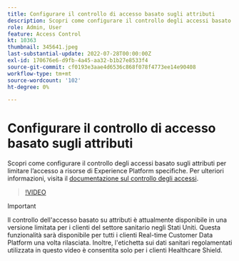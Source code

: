 ```yaml
---
title: Configurare il controllo di accesso basato sugli attributi
description: Scopri come configurare il controllo degli accessi basato sugli attributi per controllare l’accesso a risorse di Experience Platform specifiche.
role: Admin, User
feature: Access Control
kt: 10363
thumbnail: 345641.jpeg
last-substantial-update: 2022-07-28T00:00:00Z
exl-id: 170676e6-d9fb-4a45-aa32-b1b27e8533f4
source-git-commit: cf0193e3aae4d6536c868f078f4773ee14e90408
workflow-type: tm+mt
source-wordcount: '102'
ht-degree: 0%

---
```


# Configurare il controllo di accesso basato sugli attributi

Scopri come configurare il controllo degli accessi basato sugli attributi per limitare l’accesso a risorse di Experience Platform specifiche. Per ulteriori informazioni, visita il [documentazione sul controllo degli accessi](https://experienceleague.adobe.com/docs/experience-platform/access-control/abac/overview.html).

>[!VIDEO](https://video.tv.adobe.com/v/345641?quality=12&learn=on)

>[!IMPORTANT]
>
> Il controllo dell&#39;accesso basato su attributi è attualmente disponibile in una versione limitata per i clienti del settore sanitario negli Stati Uniti. Questa funzionalità sarà disponibile per tutti i clienti Real-time Customer Data Platform una volta rilasciata. Inoltre, l&#39;etichetta sui dati sanitari regolamentati utilizzata in questo video è consentita solo per i clienti Healthcare Shield.
